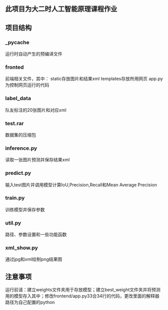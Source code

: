 ## 此项目为大二时人工智能原理课程作业

## 项目结构

### _pycache
运行时自动产生的预编译文件

### fronted
前端相关文件，其中：
static存放图片和结果xml
templates存放所用网页
app.py为控制网页运行的代码

### label_data
队友标注的20张图片和对应xml

### test.rar
数据集的压缩包

### inference.py
读取一张图片预测并保存结果xml

### predict.py
输入test图片并调用模型计算IoU,Precision,Recall和Mean Average Precision

### train.py
训练模型并保存参数

### util.py
路径、参数设置和一些功能函数

### xml_show.py
通过jpg和xml绘制png结果图

## 注意事项
运行前请：建立weights文件夹用于存放模型；建立best_weight文件夹并将预测用的模型存入其中；修改frontend/app.py33合34行的代码，更改里面的解释器路径为自己配置的python
